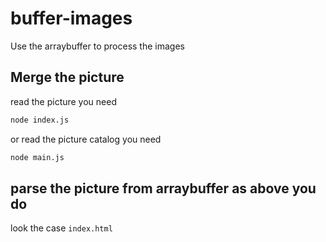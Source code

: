 # buffer-images
Use the arraybuffer to process the images

## Merge the picture

read the picture you need

```bash
node index.js
```

or read the picture catalog you need

```bash
node main.js
```

## parse the picture from arraybuffer as above you do

look the case `index.html`
